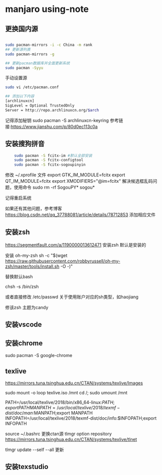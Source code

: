 # manjaro using-note

## 更换国内源

```bash

sudo pacman-mirrors -i -c China -m rank
## 更新源列表
sudo pacman-mirrors -g

## 更新pacman数据库并全面更新系统
sudo pacman -Syyu
```

手动设置源

```bash
sudo vi /etc/pacman.conf

## 添加以下内容
[archlinuxcn]
SigLevel = Optional TrustedOnly
Server = http://repo.archlinuxcn.org/$arch
```
记得添加秘钥
sudo pacman -S  archlinuxcn-keyring
参考链接:https://www.jianshu.com/p/80d0ec113c0a

## 安装搜狗拼音

```bash
    sudo pacman -S fcitx-im #默认全部安装
    sudo pacman -S fcitx-configtool
    sudo pacman -S fcitx-sogoupinyin
```
修改 ~/.xprofile 文件
export GTK_IM_MODULE=fcitx
export QT_IM_MODULE=fcitx
export XMODIFIERS="@im=fcitx"
解决候选框乱码问题，使用命令
sudo rm -rf SogouPY* sogou*

记得重启系统
    
如果还有其他问题，参考博客 https://blog.csdn.net/qq_37788081/article/details/78712853 添加相应文件
    
## 安装zsh
https://segmentfault.com/a/1190000013612471
安装zsh 默认是安装的

安装 oh-my-zsh
sh -c "$(wget https://raw.githubusercontent.com/robbyrussell/oh-my-zsh/master/tools/install.sh -O -)"

替换默认bash

chsh -s /bin/zsh 

或者直接修改 /etc/passwd 关于使用账户对应的sh类型，如haojiang

修该zsh 主题为candy
## 安装vscode

## 安装chrome

sudo pacman -S google-chrome

## texlive

https://mirrors.tuna.tsinghua.edu.cn/CTAN/systems/texlive/Images

sudo mount -o loop texlive.iso /mnt
cd /; sudo umount /mnt

PATH=/usr/local/texlive/2018/bin/x86_64-linux:$PATH;export PATH
MANPATH=/usr/local/texlive/2018/texmf-dist/doc/man:$MANPATH;export MANPATH
INFOPATH=/usr/local/texlive/2018/texmf-dist/doc/info:$INFOPATH;export INFOPATH 

source ~/.bashrc
更换ctan源
tlmgr option repository https://mirrors.tuna.tsinghua.edu.cn/CTAN/systems/texlive/tlnet

tlmgr update --self --all 更新
## 安装texstudio


